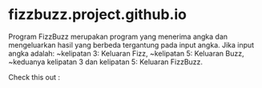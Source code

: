 # fizzbuzz.project.github.io

Program FizzBuzz merupakan program yang menerima angka dan mengeluarkan hasil yang berbeda tergantung pada input angka.
Jika input angka adalah:
~kelipatan 3: Keluaran Fizz,
~kelipatan 5: Keluaran Buzz,
~keduanya kelipatan 3 dan kelipatan 5: Keluaran FizzBuzz.
 
 Check this out :
